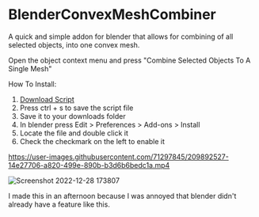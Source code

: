 # BlenderConvexMeshCombiner
A quick and simple addon for blender that allows for combining of all selected objects, into one convex mesh.

Open the object context menu and press "Combine Selected Objects To A Single Mesh"

How To Install:
1. [Download Script](https://raw.githubusercontent.com/TobinCavanaugh/BlenderConvexMeshCombiner/main/MakeSelectedMeshesConvex.py)
2. Press ctrl + s to save the script file
3. Save it to your downloads folder
4. In blender press Edit > Preferences > Add-ons > Install
5. Locate the file and double click it
6. Check the checkmark on the left to enable it

https://user-images.githubusercontent.com/71297845/209892527-14e27706-a820-499e-890b-b3d6b6bedc1a.mp4

![Screenshot 2022-12-28 173807](https://user-images.githubusercontent.com/71297845/209892521-589b18fb-f6e4-47e3-9657-76eb9e68869b.png)

I made this in an afternoon because I was annoyed that blender didn't already have a feature like this.
